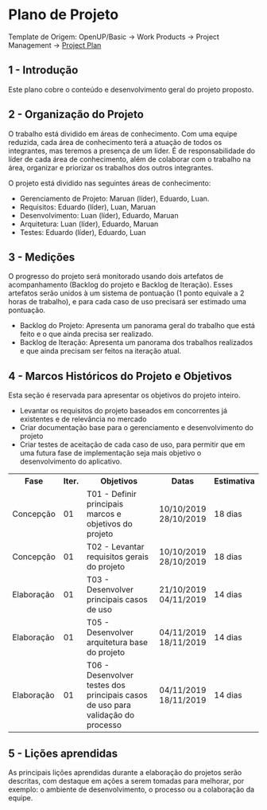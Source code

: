 # Plano de Projeto

Template de Origem: OpenUP/Basic -> Work Products -> Project Management -> [Project Plan](http://ndpsoftware.com/OpenUpBasic/openup_basic/guidances/templates/resources/project_plan.dot)

## 1 - Introdução

Este plano cobre o conteúdo e desenvolvimento geral do projeto proposto.

## 2 - Organização do Projeto

O trabalho está dividido em áreas de conhecimento. Com uma equipe reduzida, cada área de conhecimento terá a atuação de todos os integrantes, mas teremos a presença de um líder. É de responsabilidade do líder de cada área de conhecimento, além de colaborar com o trabalho na área, organizar e priorizar os trabalhos dos outros integrantes.

O projeto está dividido nas seguintes áreas de conhecimento:

* Gerenciamento de Projeto: Maruan (líder), Eduardo, Luan.
* Requisitos: Eduardo (líder), Luan, Maruan
* Desenvolvimento: Luan (líder), Eduardo, Maruan
* Arquitetura: Luan (líder), Eduardo, Maruan
* Testes: Eduardo (líder), Eduardo, Luan


## 3 - Medições

O progresso do projeto será monitorado usando dois artefatos de acompanhamento (Backlog do projeto e Backlog de Iteração). Esses artefatos serão unidos à um sistema de pontuação (1 ponto equivale a 2 horas de trabalho), e para cada caso de uso precisará ser estimado uma pontuação.

* Backlog do Projeto: Apresenta um panorama geral do trabalho que está feito e o que ainda precisa ser realizado.
* Backlog de Iteração: Apresenta um panorama dos trabalhos realizados e que ainda precisam ser feitos na iteração atual.

## 4 - Marcos Históricos do Projeto e Objetivos

Esta seção é reservada para apresentar os objetivos do projeto inteiro.

* Levantar os requisitos do projeto baseados em concorrentes já existentes e de relevância no mercado 
* Criar documentação base para o gerenciamento e desenvolvimento do projeto
* Criar testes de aceitação de cada caso de uso, para permitir que em uma futura fase de implementação seja mais objetivo o desenvolvimento do aplicativo.

<table>
    <tr>
        <th>Fase</th>
        <th>Iter.</th>
        <th>Objetivos</th>
        <th>Datas</th>
        <th>Estimativa</th>
    </tr>
    <tr>
        <td>Concepção</td>
        <td>01</td>
        <td>T01 - Definir principais marcos e objetivos do projeto</td>
        <td>10/10/2019</br>28/10/2019</td>
        <td>18 dias</td>
    </tr>
    <tr>
        <td>Concepção</td>
        <td>01</td>
        <td>T02 - Levantar requisitos gerais do projeto</td>
        <td>10/10/2019</br>28/10/2019</td>
        <td>18 dias</td>
    </tr>
    <tr>
        <td>Elaboração</td>
        <td>01</td>
        <td>T03 - Desenvolver principais casos de uso</td>
        <td>21/10/2019</br>04/11/2019</td>
        <td>14 dias</td>
    </tr>
    <tr>
        <td>Elaboração</td>
        <td>01</td>
        <td>T05 - Desenvolver arquitetura base do projeto</td>
        <td>04/11/2019</br>18/11/2019</td>
        <td>14 dias</td>
    </tr>
    <tr>
        <td>Elaboração</td>
        <td>01</td>
        <td>T06 - Desenvolver testes dos principais casos de uso para validação do processo</td>
        <td>04/11/2019</br>18/11/2019</td>
        <td>14 dias</td>
    </tr>
</table>


## 5 - Lições aprendidas

As principais lições aprendidas durante a elaboração do projetos serão descritas, com destaque em ações a serem tomadas para melhorar, por exemplo: o ambiente de desenvolvimento, o processo ou a colaboração da equipe.
